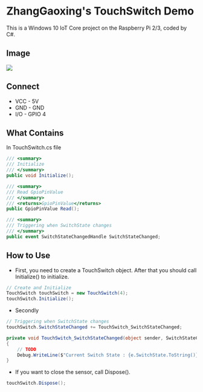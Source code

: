 # ZhangGaoxing's TouchSwitch Demo
This is a Windows 10 IoT Core project on the Raspberry Pi 2/3, coded by C#.

## Image
![](https://raw.githubusercontent.com/ZhangGaoxing/windows-iot-demo/master/TouchSwitch/img.png)

## Connect
* VCC - 5V
* GND - GND
* I/O - GPIO 4

## What Contains
In TouchSwitch.cs file
```C#
/// <summary>
/// Initialize
/// </summary>
public void Initialize();

/// <summary>
/// Read GpioPinValue
/// </summary>
/// <returns>GpioPinValue</returns>
public GpioPinValue Read();

/// <summary>
/// Triggering when SwitchState changes
/// </summary>
public event SwitchStateChangedHandle SwitchStateChanged;
```

## How to Use
* First, you need to create a TouchSwitch object. After that you should call Initialize() to initialize.
```C#
// Create and Initialize
TouchSwitch touchSwitch = new TouchSwitch(4);
touchSwitch.Initialize();
```
* Secondly
```C#
// Triggering when SwitchState changes
touchSwitch.SwitchStateChanged += TouchSwitch_SwitchStateChanged;

private void TouchSwitch_SwitchStateChanged(object sender, SwitchStateChangedEventArgs e)
{
    // TODO
    Debug.WriteLine($"Current Switch State : {e.SwitchState.ToString()}");
}
```
* If you want to close the sensor, call Dispose().
```C#
touchSwitch.Dispose();
```
